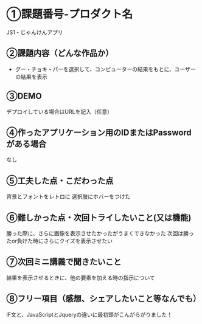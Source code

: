 # ①課題番号-プロダクト名

JS1 - じゃんけんアプリ

## ②課題内容（どんな作品か）

- グー・チョキ・パーを選択して、コンピューターの結果をもとに、ユーザーの結果を表示

## ③DEMO

デプロイしている場合はURLを記入（任意）

## ④作ったアプリケーション用のIDまたはPasswordがある場合

なし

## ⑤工夫した点・こだわった点

背景とフォントをレトロに
選択肢にホバーをつけた

## ⑥難しかった点・次回トライしたいこと(又は機能)

勝った際に、さらに画像を表示させたかったがうまくできなかった
次回は勝ったor負けた時にさらにクイズを表示させたい

## ⑦次回ミニ講義で聞きたいこと

結果を表示させるときに、他の要素を加える時の指示について

## ⑧フリー項目（感想、シェアしたいこと等なんでも）

IF文と、JavaScriptとJqueryの違いに最初頭がこんがらがりました！

